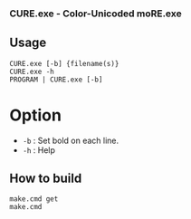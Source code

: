 ### CURE.exe - Color-Unicoded moRE.exe

## Usage

    CURE.exe [-b] {filename(s)}
    CURE.exe -h
    PROGRAM | CURE.exe [-b]

# Option

* `-b` : Set bold on each line.
* `-h` : Help

## How to build

    make.cmd get
    make.cmd
